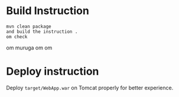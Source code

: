 

# Build Instruction


```
mvn clean package
and build the instruction .
om check
```
om muruga 
om om
# Deploy instruction

Deploy ```target/WebApp.war``` on Tomcat properly for better experience.

